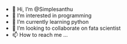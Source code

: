 - 👋 Hi, I’m @Simplesanthu
- 👀 I’m interested in programming 
- 🌱 I’m currently learning python 
- 💞️ I’m looking to collaborate on fata scientist 
- 📫 How to reach me ...

<!---
Simplesanthu/Simplesanthu is a ✨ special ✨ repository because its `README.md` (this file) appears on your GitHub profile.
You can click the Preview link to take a look at your changes.
--->
